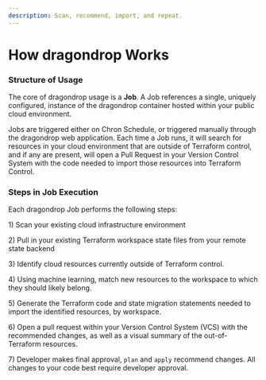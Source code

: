 ```yaml
---
description: Scan, recommend, import, and repeat.
---
```


# How dragondrop Works

### Structure of Usage

The core of dragondrop usage is a **Job**. A Job references a single, uniquely configured, instance of the dragondrop container hosted within your public cloud environment.

Jobs are triggered either on Chron Schedule, or triggered manually through the dragondrop web application. Each time a Job runs, it will search for resources in your cloud environment that are outside of Terraform control, and if any are present, will open a Pull Request in your Version Control System with the code needed to import those resources into Terraform Control.

### Steps in Job Execution

Each dragondrop Job performs the following steps:

1\) Scan your existing cloud infrastructure environment

2\) Pull in your existing Terraform workspace state files from your remote state backend

3\) Identify cloud resources currently outside of Terraform control.

4\) Using machine learning, match new resources to the workspace to which they should likely belong.

5\) Generate the Terraform code and state migration statements needed to import the identified resources, by workspace.

6\) Open a pull request within your Version Control System (VCS) with the recommended changes, as well as a visual summary of the out-of-Terraform resources.

7\) Developer makes final approval, `plan` and `apply` recommend changes. All changes to your code best require developer approval.
